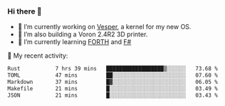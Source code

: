 ### Hi there 👋

<!--
**berkus/berkus** is a ✨ _special_ ✨ repository because its `README.md` (this file) appears on your GitHub profile.

Here are some ideas to get you started:

- 🔭 I’m currently working on ...
- 🌱 I’m currently learning ...
- 👯 I’m looking to collaborate on ...
- 🤔 I’m looking for help with ...
- 💬 Ask me about ...
- 📫 How to reach me: ...
- 😄 Pronouns: ...
- ⚡ Fun fact: ...
-->

- 🔭 I’m currently working on [Vesper](https://github.com/metta-systems/vesper), a kernel for my new OS.
- 🔭 I’m also building a Voron 2.4R2 3D printer.
- 🌱 I’m currently learning [FORTH](http://forth.com/starting-forth/) and [F#](https://fsharpforfunandprofit.com/)

💼 My recent activity:

<!--START_SECTION:waka-->

```txt
Rust           7 hrs 39 mins   ██████████████████▒░░░░░░   73.68 %
TOML           47 mins         ██░░░░░░░░░░░░░░░░░░░░░░░   07.60 %
Markdown       37 mins         █▓░░░░░░░░░░░░░░░░░░░░░░░   06.05 %
Makefile       21 mins         █░░░░░░░░░░░░░░░░░░░░░░░░   03.49 %
JSON           21 mins         █░░░░░░░░░░░░░░░░░░░░░░░░   03.43 %
```

<!--END_SECTION:waka-->
